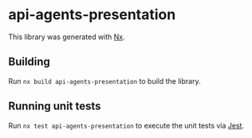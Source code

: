 # api-agents-presentation

This library was generated with [Nx](https://nx.dev).

## Building

Run `nx build api-agents-presentation` to build the library.

## Running unit tests

Run `nx test api-agents-presentation` to execute the unit tests via [Jest](https://jestjs.io).
